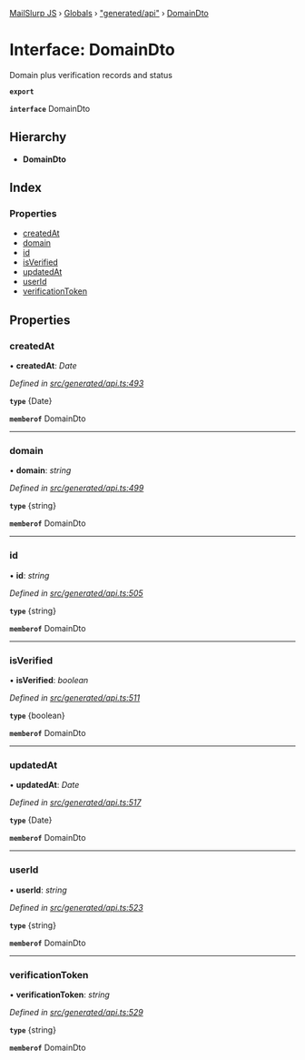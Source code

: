 [MailSlurp JS](../README.md) › [Globals](../globals.md) › ["generated/api"](../modules/_generated_api_.md) › [DomainDto](_generated_api_.domaindto.md)

# Interface: DomainDto

Domain plus verification records and status

**`export`** 

**`interface`** DomainDto

## Hierarchy

* **DomainDto**

## Index

### Properties

* [createdAt](_generated_api_.domaindto.md#createdat)
* [domain](_generated_api_.domaindto.md#domain)
* [id](_generated_api_.domaindto.md#id)
* [isVerified](_generated_api_.domaindto.md#isverified)
* [updatedAt](_generated_api_.domaindto.md#updatedat)
* [userId](_generated_api_.domaindto.md#userid)
* [verificationToken](_generated_api_.domaindto.md#verificationtoken)

## Properties

###  createdAt

• **createdAt**: *Date*

*Defined in [src/generated/api.ts:493](https://github.com/mailslurp/mailslurp-client-ts-js/blob/7141c32/src/generated/api.ts#L493)*

**`type`** {Date}

**`memberof`** DomainDto

___

###  domain

• **domain**: *string*

*Defined in [src/generated/api.ts:499](https://github.com/mailslurp/mailslurp-client-ts-js/blob/7141c32/src/generated/api.ts#L499)*

**`type`** {string}

**`memberof`** DomainDto

___

###  id

• **id**: *string*

*Defined in [src/generated/api.ts:505](https://github.com/mailslurp/mailslurp-client-ts-js/blob/7141c32/src/generated/api.ts#L505)*

**`type`** {string}

**`memberof`** DomainDto

___

###  isVerified

• **isVerified**: *boolean*

*Defined in [src/generated/api.ts:511](https://github.com/mailslurp/mailslurp-client-ts-js/blob/7141c32/src/generated/api.ts#L511)*

**`type`** {boolean}

**`memberof`** DomainDto

___

###  updatedAt

• **updatedAt**: *Date*

*Defined in [src/generated/api.ts:517](https://github.com/mailslurp/mailslurp-client-ts-js/blob/7141c32/src/generated/api.ts#L517)*

**`type`** {Date}

**`memberof`** DomainDto

___

###  userId

• **userId**: *string*

*Defined in [src/generated/api.ts:523](https://github.com/mailslurp/mailslurp-client-ts-js/blob/7141c32/src/generated/api.ts#L523)*

**`type`** {string}

**`memberof`** DomainDto

___

###  verificationToken

• **verificationToken**: *string*

*Defined in [src/generated/api.ts:529](https://github.com/mailslurp/mailslurp-client-ts-js/blob/7141c32/src/generated/api.ts#L529)*

**`type`** {string}

**`memberof`** DomainDto
